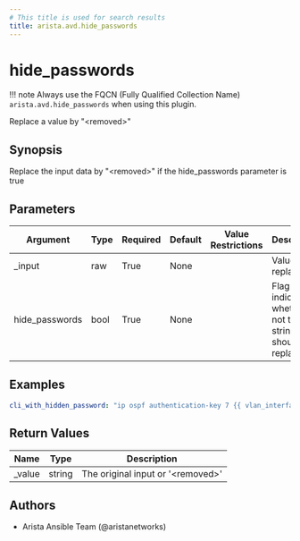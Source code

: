 ```yaml
---
# This title is used for search results
title: arista.avd.hide_passwords
---
```

<!--
  ~ Copyright (c) 2023-2024 Arista Networks, Inc.
  ~ Use of this source code is governed by the Apache License 2.0
  ~ that can be found in the LICENSE file.
  -->

# hide_passwords

!!! note
    Always use the FQCN (Fully Qualified Collection Name) `arista.avd.hide_passwords` when using this plugin.

Replace a value by \"\<removed\>\"

## Synopsis

Replace the input data by \"\<removed\>\" if the hide\_passwords parameter is true

## Parameters

| Argument | Type | Required | Default | Value Restrictions | Description |
| -------- | ---- | -------- | ------- | ------------------ | ----------- |
| _input | raw | True | None |  | Value to replace. |
| hide_passwords | bool | True | None |  | Flag to indicate whether or not the string should be replaced. |

## Examples

```yaml
cli_with_hidden_password: "ip ospf authentication-key 7 {{ vlan_interface.ospf_authentication_key | arista.avd.hide_passwords(true) }}"
```

## Return Values

| Name | Type | Description |
| ---- | ---- | ----------- |
| _value | string | The original input or \'\<removed\>\' |

## Authors

- Arista Ansible Team (@aristanetworks)
